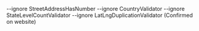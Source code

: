 --ignore StreetAddressHasNumber --ignore CountryValidator --ignore StateLevelCountValidator --ignore LatLngDuplicationValidator (Confirmed on website)
